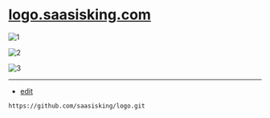 # [logo.saasisking.com](https://logo.saasisking.com/)



![1](https://logo.saasisking.com/1/cover.png)

![2](https://logo.saasisking.com/2/cover.png)

![3](https://logo.saasisking.com/3/cover.png)


---
+ [edit](https://github.com/saasisking/logo/edit/main/README.md)

```
https://github.com/saasisking/logo.git
```
